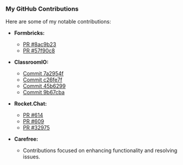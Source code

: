 ### My GitHub Contributions

Here are some of my notable contributions:

- **Formbricks:**
  - [PR #8ac9b23](https://github.com/formbricks/formbricks/commit/8ac9b23de33a7a283c6d143a48b894b8dafd1793)
  - [PR #57f90c8](https://github.com/formbricks/formbricks/commit/57f90c8b3b6a343157a0b8fd584771db4dff6d8e)

- **ClassroomIO:**
  - [Commit 7a2954f](https://github.com/rotimi-best/classroomio/commit/7a2954faba8eda6da6863719dc97fe1438f78a6d)
  - [Commit c26fe7f](https://github.com/rotimi-best/classroomio/commit/c26fe7f0de93fdf6bbb86d0e969dabb12f478e51)
  - [Commit 45b6299](https://github.com/rotimi-best/classroomio/commit/45b6299de21825e4cc1800bd7da83e2755da815a)
  - [Commit 9b67cba](https://github.com/rotimi-best/classroomio/commit/9b67cba516edb9e8a833b1abcc97678743f77060)

- **Rocket.Chat:**
  - [PR #614](https://github.com/RocketChat/EmbeddedChat/pull/614)
  - [PR #609](https://github.com/RocketChat/EmbeddedChat/pull/609)
  - [PR #32975](https://github.com/RocketChat/Rocket.Chat/pull/32975)

- **Carefree:**
  - Contributions focused on enhancing functionality and resolving issues.


